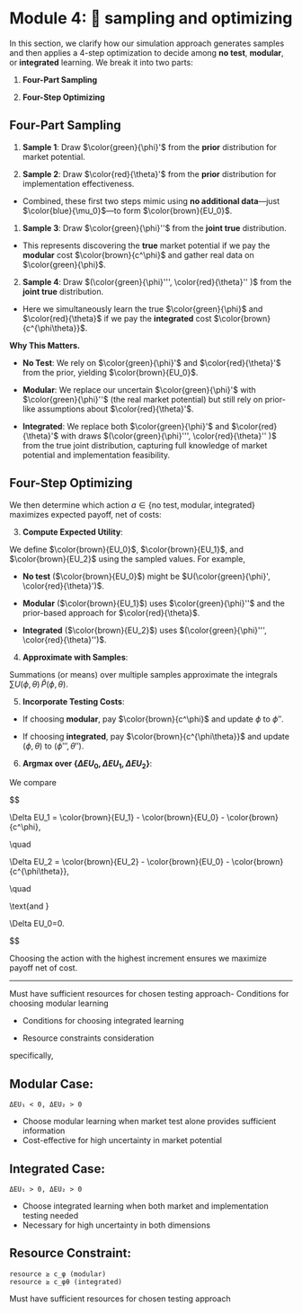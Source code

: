 
# Module 4: 📏 sampling and optimizing
In this section, we clarify how our simulation approach generates samples and then applies a 4-step optimization to decide among **no test**, **modular**, or **integrated** learning. We break it into two parts:

  

1. **Four-Part Sampling**

2. **Four-Step Optimizing**

  

## Four-Part Sampling

  

1. **Sample 1**: Draw $\color{green}{\phi}'$ from the **prior** distribution for market potential.

2. **Sample 2**: Draw $\color{red}{\theta}'$ from the **prior** distribution for implementation effectiveness.

- Combined, these first two steps mimic using **no additional data**—just $\color{blue}{\mu_0}$—to form $\color{brown}{EU_0}$.

1. **Sample 3**: Draw $\color{green}{\phi}''$ from the **joint true** distribution.

- This represents discovering the **true** market potential if we pay the **modular** cost $\color{brown}{c^\phi}$ and gather real data on $\color{green}{\phi}$.

2. **Sample 4**: Draw $(\color{green}{\phi}''', \color{red}{\theta}'' )$ from the **joint true** distribution.

- Here we simultaneously learn the true $\color{green}{\phi}$ and $\color{red}{\theta}$ if we pay the **integrated** cost $\color{brown}{c^{\phi\theta}}$.

  

**Why This Matters.**

- **No Test**: We rely on $\color{green}{\phi}'$ and $\color{red}{\theta}'$ from the prior, yielding $\color{brown}{EU_0}$.

- **Modular**: We replace our uncertain $\color{green}{\phi}'$ with $\color{green}{\phi}''$ (the real market potential) but still rely on prior-like assumptions about $\color{red}{\theta}'$.

- **Integrated**: We replace both $\color{green}{\phi}'$ and $\color{red}{\theta}'$ with draws $(\color{green}{\phi}''', \color{red}{\theta}'' )$ from the true joint distribution, capturing full knowledge of market potential and implementation feasibility.

  

## Four-Step Optimizing

  

We then determine which action $a \in \{\text{no test}, \text{modular}, \text{integrated}\}$ maximizes expected payoff, net of costs:

  

3. **Compute Expected Utility**:

We define $\color{brown}{EU_0}$, $\color{brown}{EU_1}$, and $\color{brown}{EU_2}$ using the sampled values. For example,

- **No test** ($\color{brown}{EU_0}$) might be $U(\color{green}{\phi}', \color{red}{\theta}')$.

- **Modular** ($\color{brown}{EU_1}$) uses $\color{green}{\phi}''$ and the prior-based approach for $\color{red}{\theta}$.

- **Integrated** ($\color{brown}{EU_2}$) uses $(\color{green}{\phi}''', \color{red}{\theta}'')$.

4. **Approximate with Samples**:

Summations (or means) over multiple samples approximate the integrals $\sum U(\phi,\theta)\, \hat P(\phi,\theta)$.

5. **Incorporate Testing Costs**:

- If choosing **modular**, pay $\color{brown}{c^\phi}$ and update $\phi$ to $\phi''$.

- If choosing **integrated**, pay $\color{brown}{c^{\phi\theta}}$ and update $(\phi,\theta)$ to $(\phi''',\theta'')$.

6. **Argmax over $\{\Delta EU_0, \Delta EU_1, \Delta EU_2\}$**:

We compare

$$

\Delta EU_1 = \color{brown}{EU_1} - \color{brown}{EU_0} - \color{brown}{c^\phi},

\quad

\Delta EU_2 = \color{brown}{EU_2} - \color{brown}{EU_0} - \color{brown}{c^{\phi\theta}},

\quad

\text{and }

\Delta EU_0=0.

$$

Choosing the action with the highest increment ensures we maximize payoff net of cost.

---


Must have sufficient resources for chosen testing approach- Conditions for choosing modular learning

- Conditions for choosing integrated learning

- Resource constraints consideration

specifically,
## Modular Case:
```
ΔEU₁ < 0, ΔEU₂ > 0
```
- Choose modular learning when market test alone provides sufficient information
- Cost-effective for high uncertainty in market potential

## Integrated Case:
```
ΔEU₁ > 0, ΔEU₂ > 0
```
- Choose integrated learning when both market and implementation testing needed
- Necessary for high uncertainty in both dimensions

## Resource Constraint:
```
resource ≥ c_φ (modular)
resource ≥ c_φθ (integrated)
```
Must have sufficient resources for chosen testing approach